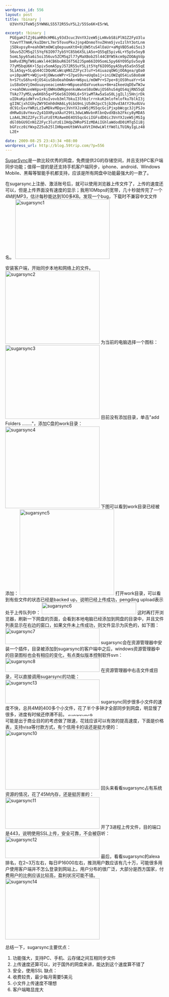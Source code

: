 ```yaml
--- 
wordpress_id: 556
layout: post
title: !binary |
  U3VnYXJTeW5j5YWN6LS5572R55uY5L2/55So6K+E5rWL

excerpt: !binary |
  PGEgaHJlZj0iaHR0cHM6Ly93d3cuc3VnYXJzeW5jLmNvbS8iPlN1Z2FyU3lu
  YzwvYT7mmK/kuIDmrL7mr5TovoPkvJjnp4DnmoTnvZHnm5jvvIzlhY3otLnm
  j5DkvpsyR+eahOWtmOWCqOepuumXtO+8jOW5tuS4lOaUr+aMgVBD5a6i5oi3
  56uv5ZCM5q2l5Yqf6IO977yb5YC85b6X5LiA5o+Q55qE5piv6L+Y5pSv5oyB
  5omL5py65a6i5oi356uv5ZCM5q2l77yMaXBob25l44CBYW5kcm9pZOOAgVdp
  bmRvd3MgTW9iaWxl44CB6buR6I6T562J5pm66IO95omL5py66YO95pSv5oyB
  77yM5bqU6K+l5piv5omA5pyJ572R55uY5Lit5Yqf6IO95pyA5by65aSn55qE
  5LiA5qy+5LqG44CCDQoNCuWcqHN1Z2Fyc3luY+S4iuazqOWGjOOAgea/gOa0
  u+i0puWPt+WQju+8jOWwseWPr+S7peS9v+eUqOa1j+iniOWZqOS4iuS8oOaW
  h+S7tuS6hu+8jOS4iuS8oOeahOmAn+W6pui/mOWPr+S7pe+8jOS9huaYr+S4
  iuS8oOeVjOmdouayoeaciemAn+W6pueahOaYvuekuu+8m+aIkeeUqDEwTWJw
  c+eahOWuveW4pu+8jOWHoOWNgeenkuWwseS8oOWujOS6huS4gOS4qjRN55qE
  TVAz77yM5Lyw6K6h5q+P56eS6IO96L6+5YiwMTAw5aSaS0LjgILlj5HnjrDk
  uIDkuKpidWfvvIzkuIvovb3ml7bkuI3lhbzlrrnkuK3mlofmlofku7blkI3j
  gIINCjxhIGhyZWY9Imh0dHA6Ly9ibG9nLjU5dHJpcC5jb20vd3AtY29udGVu
  dC91cGxvYWRzLzIwMDkvMDgvc3VnYXJzeW5jMS5qcGciPjxpbWcgc3JjPSJo
  dHRwOi8vYmxvZy41OXRyaXAuY29tL3dwLWNvbnRlbnQvdXBsb2Fkcy8yMDA5
  LzA4L3N1Z2Fyc3luYzEtMzAweDE4OS5qcGciIGFsdD0ic3VnYXJzeW5jMSIg
  dGl0bGU9InN1Z2Fyc3luYzEiIHdpZHRoPSIzMDAiIGhlaWdodD0iMTg5IiBj
  bGFzcz0iYWxpZ25ub25lIHNpemUtbWVkaXVtIHdwLWltYWdlLTU1NyIgLz48
  L2E+

date: 2009-08-25 23:43:34 +08:00
wordpress_url: http://blog.59trip.com/?p=556
---
```

<a href="https://www.sugarsync.com/">SugarSync</a>是一款比较优秀的网盘，免费提供2G的存储空间，并且支持PC客户端同步功能；值得一提的是还支持手机客户端同步，iphone、android、Windows Mobile、黑莓等智能手机都支持，应该是所有网盘中功能最强大的一款了。

在sugarsync上注册、激活账号后，就可以使用浏览器上传文件了，上传的速度还可以，但是上传界面没有速度的显示；我用10Mbps的宽带，几十秒就传完了一个4M的MP3，估计每秒能达到100多KB。发现一个bug，下载时不兼容中文文件名。
<a href="http://pipablog.tk/wp-content/uploads/2009/08/sugarsync1.jpg"><img src="http://pipablog.tk/wp-content/uploads/2009/08/sugarsync1-300x189.jpg" alt="sugarsync1" title="sugarsync1" width="300" height="189" class="alignnone size-medium wp-image-557" /></a>
<!--more-->
安装客户端，开始同步本地和网络上的文件。
<a href="http://pipablog.tk/wp-content/uploads/2009/08/sugarsync2.jpg"><img src="http://pipablog.tk/wp-content/uploads/2009/08/sugarsync2-300x231.jpg" alt="sugarsync2" title="sugarsync2" width="300" height="231" class="alignnone size-medium wp-image-559" /></a>
为当前的电脑选择一个图标：
<a href="http://pipablog.tk/wp-content/uploads/2009/08/sugarsync3.jpg"><img src="http://pipablog.tk/wp-content/uploads/2009/08/sugarsync3-300x234.jpg" alt="sugarsync3" title="sugarsync3" width="300" height="234" class="alignnone size-medium wp-image-560" /></a>
目前没有添加目录，单击"add Folders ........"，添加C盘的work目录：
<a href="http://pipablog.tk/wp-content/uploads/2009/08/sugarsync4.jpg"><img src="http://pipablog.tk/wp-content/uploads/2009/08/sugarsync4-300x259.jpg" alt="sugarsync4" title="sugarsync4" width="300" height="259" class="alignnone size-medium wp-image-561" /></a>
下图可以看到work目录已经被添加：
<a href="http://pipablog.tk/wp-content/uploads/2009/08/sugarsync5.jpg"><img src="http://pipablog.tk/wp-content/uploads/2009/08/sugarsync5-300x271.jpg" alt="sugarsync5" title="sugarsync5" width="300" height="271" class="alignnone size-medium wp-image-562" /></a>
打开work目录，可以看到有些文件的状态已经是backed up，说明已经上传成功，pengding upload表示处于上传队列中：
<a href="http://pipablog.tk/wp-content/uploads/2009/08/sugarsync6.jpg"><img src="http://pipablog.tk/wp-content/uploads/2009/08/sugarsync6-300x37.jpg" alt="sugarsync6" title="sugarsync6" width="300" height="37" class="alignnone size-medium wp-image-563" /></a>
这时再打开浏览器，刷新一下网盘的页面，会看到本地电脑已经添加到网盘的目录中，并且文件列表显示在右边的窗口，如果文件未上传成功，则文件显示为灰色的，如下图：
<a href="http://pipablog.tk/wp-content/uploads/2009/08/sugarsync7.jpg"><img src="http://pipablog.tk/wp-content/uploads/2009/08/sugarsync7-300x51.jpg" alt="sugarsync7" title="sugarsync7" width="300" height="51" class="alignnone size-medium wp-image-564" /></a>
sugarsync会在资源管理器中安装一个插件，目录被添加到sugarsync的客户端中之后，windows资源管理器中的目录图标也会有相应的变化，有点类似版本控制软件svn：
<a href="http://pipablog.tk/wp-content/uploads/2009/08/sugarsync8.jpg"><img src="http://pipablog.tk/wp-content/uploads/2009/08/sugarsync8-300x44.jpg" alt="sugarsync8" title="sugarsync8" width="300" height="44" class="alignnone size-medium wp-image-565" /></a>
在资源管理器中右击文件或目录，可以直接调用sugarsync的功能：
<a href="http://pipablog.tk/wp-content/uploads/2009/08/sugarsync13.jpg"><img src="http://pipablog.tk/wp-content/uploads/2009/08/sugarsync13-300x76.jpg" alt="sugarsync13" title="sugarsync13" width="300" height="76" class="alignnone size-medium wp-image-570" /></a>
sugarsync同步很多小文件的速度不快，总共4M的400多个小文件，花了半个多钟才全部同步到网盘，明显慢了很多，进度有时候还停滞不前。
<a href="http://pipablog.tk/wp-content/uploads/2009/08/sugarsync9.jpg"><img src="http://pipablog.tk/wp-content/uploads/2009/08/sugarsync9-300x10.jpg" alt="sugarsync9" title="sugarsync9" width="300" height="10" class="alignnone size-medium wp-image-566" /></a>
可能是出于商业目的的考虑做了限速，花钱应该可以有效的提高速度，下面是价格表，支持visa等付款方式，有个信用卡的话还是挺方便的：
<a href="http://pipablog.tk/wp-content/uploads/2009/08/sugarsync10.jpg"><img src="http://pipablog.tk/wp-content/uploads/2009/08/sugarsync10-300x189.jpg" alt="sugarsync10" title="sugarsync10" width="300" height="189" class="alignnone size-medium wp-image-567" /></a>
回头来看看sugarsync占有系统资源的情况，花了45M内存，还是挺厉害的：
<a href="http://pipablog.tk/wp-content/uploads/2009/08/sugarsync11.jpg"><img src="http://pipablog.tk/wp-content/uploads/2009/08/sugarsync11-300x100.jpg" alt="sugarsync11" title="sugarsync11" width="300" height="100" class="alignnone size-medium wp-image-568" /></a>
开了3进程上传文件，目的端口是443，说明使用SSL上传，安全可靠，不会被窃听：
<a href="http://pipablog.tk/wp-content/uploads/2009/08/sugarsync12.jpg"><img src="http://pipablog.tk/wp-content/uploads/2009/08/sugarsync12-300x69.jpg" alt="sugarsync12" title="sugarsync12" width="300" height="69" class="alignnone size-medium wp-image-569" /></a>
最后，看看sugarsync的alexa排名，在2~3万左右，每日IP16000左右，推测用户数应该有几十万，可能很多用户使用客户端并不怎么登录到网站上。用户分布的很广泛，大部分是西方国家，付费用户的比例应该比较高，盈利状况可能不错。
<a href="http://pipablog.tk/wp-content/uploads/2009/08/sugarsync14.jpg"><img src="http://pipablog.tk/wp-content/uploads/2009/08/sugarsync14-300x194.jpg" alt="sugarsync14" title="sugarsync14" width="300" height="194" class="alignnone size-medium wp-image-558" /></a>

总结一下，sugarsync主要优点：
1. 功能强大，支持PC、手机、云存储之间互相同步文件
2. 上传速度还算可以，对于国外的网盘来讲，能达到这个速度算不错了
3. 安全，使用SSL
缺点：
1. 收费较贵，最少每月需要5美元
2. 小文件上传速度不理想
3. 客户端略显庞大
